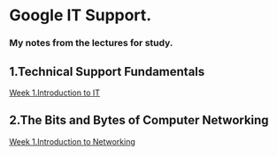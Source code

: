 # Google IT Support.
### My notes from the lectures for study.

## 1.Technical Support Fundamentals
<a href="1.Technical Support Fundamentals/Week 1.Introduction to IT.md" target="_top">Week 1.Introduction to IT</a>

## 2.The Bits and Bytes of Computer Networking
<a href="2.The Bits and Bytes of Computer Networking/Week 1.Introduction to Networking.md" target="_top">Week 1.Introduction to Networking</a>
